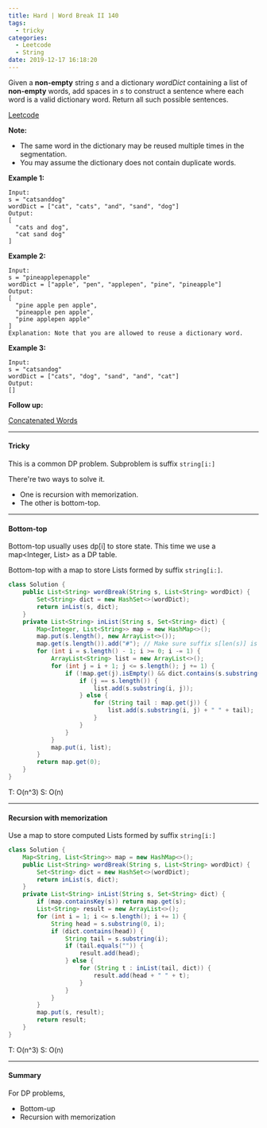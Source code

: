 ```yaml
---
title: Hard | Word Break II 140
tags:
  - tricky
categories:
  - Leetcode
  - String
date: 2019-12-17 16:18:20
---
```


Given a **non-empty** string *s* and a dictionary *wordDict* containing a list of **non-empty** words, add spaces in *s* to construct a sentence where each word is a valid dictionary word. Return all such possible sentences.

[Leetcode](https://leetcode.com/problems/word-break-ii/)

<!--more-->

**Note:**

- The same word in the dictionary may be reused multiple times in the segmentation.
- You may assume the dictionary does not contain duplicate words.

**Example 1:**

```
Input:
s = "catsanddog"
wordDict = ["cat", "cats", "and", "sand", "dog"]
Output:
[
  "cats and dog",
  "cat sand dog"
]
```

**Example 2:**

```
Input:
s = "pineapplepenapple"
wordDict = ["apple", "pen", "applepen", "pine", "pineapple"]
Output:
[
  "pine apple pen apple",
  "pineapple pen apple",
  "pine applepen apple"
]
Explanation: Note that you are allowed to reuse a dictionary word.
```

**Example 3:**

```
Input:
s = "catsandog"
wordDict = ["cats", "dog", "sand", "and", "cat"]
Output:
[]
```

**Follow up:** 

[Concatenated Words](https://leetcode.com/problems/concatenated-words/)

---

#### Tricky 

This is a common DP problem. Subproblem is suffix `string[i:]`

There're two ways to solve it. 

* One is recursion with memorization.
* The other is bottom-top.

---

#### Bottom-top 

Bottom-top usually uses dp[i] to store state. This time we use a map<Integer, List> as a DP table. 

Bottom-top with a map to store Lists formed by suffix `string[i:]`.

```java
class Solution {
    public List<String> wordBreak(String s, List<String> wordDict) {
        Set<String> dict = new HashSet<>(wordDict);
        return inList(s, dict);
    }
    private List<String> inList(String s, Set<String> dict) {
        Map<Integer, List<String>> map = new HashMap<>();
        map.put(s.length(), new ArrayList<>());
        map.get(s.length()).add("#"); // Make sure suffix s[len(s)] is true
        for (int i = s.length() - 1; i >= 0; i -= 1) {
            ArrayList<String> list = new ArrayList<>();
            for (int j = i + 1; j <= s.length(); j += 1) {
                if (!map.get(j).isEmpty() && dict.contains(s.substring(i, j))) {
                    if (j == s.length()) {
                        list.add(s.substring(i, j));
                    } else {
                        for (String tail : map.get(j)) {
                            list.add(s.substring(i, j) + " " + tail);
                        }
                    }
                }
            }
            map.put(i, list);
        }
        return map.get(0);
    }
}
```

T: O(n^3) S: O(n)

---

#### Recursion with memorization

Use a map to store computed Lists formed by suffix `string[i:]`

```java
class Solution {
    Map<String, List<String>> map = new HashMap<>();
    public List<String> wordBreak(String s, List<String> wordDict) {
        Set<String> dict = new HashSet<>(wordDict);
        return inList(s, dict);
    }
    private List<String> inList(String s, Set<String> dict) {
        if (map.containsKey(s)) return map.get(s);
        List<String> result = new ArrayList<>();
        for (int i = 1; i <= s.length(); i += 1) {
            String head = s.substring(0, i);
            if (dict.contains(head)) {
                String tail = s.substring(i);
                if (tail.equals("")) {
                    result.add(head);
                } else {
                    for (String t : inList(tail, dict)) {
                        result.add(head + " " + t);
                    }
                }
            }
        }
        map.put(s, result);
        return result;
    }
}
```

T: O(n^3) S: O(n)

---

#### Summary 

For DP problems,

* Bottom-up
* Recursion with memorization